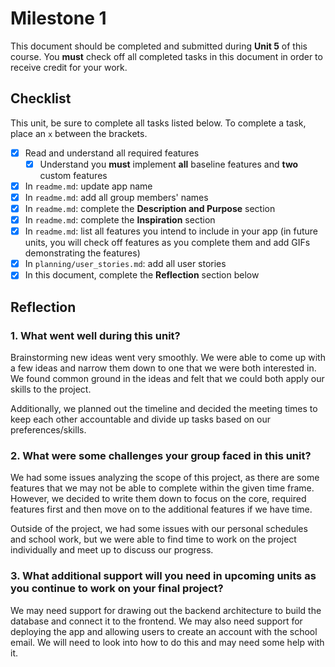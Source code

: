 # Milestone 1

This document should be completed and submitted during **Unit 5** of this course. You **must** check off all completed tasks in this document in order to receive credit for your work.

## Checklist

This unit, be sure to complete all tasks listed below. To complete a task, place an `x` between the brackets.

- [x] Read and understand all required features
  - [x] Understand you **must** implement **all** baseline features and **two** custom features
- [x] In `readme.md`: update app name
- [x] In `readme.md`: add all group members' names
- [x] In `readme.md`: complete the **Description and Purpose** section
- [x] In `readme.md`: complete the **Inspiration** section
- [x] In `readme.md`: list all features you intend to include in your app (in future units, you will check off features as you complete them and add GIFs demonstrating the features)
- [x] In `planning/user_stories.md`: add all user stories
- [x] In this document, complete the **Reflection** section below

## Reflection

### 1. What went well during this unit?

Brainstorming new ideas went very smoothly. We were able to come up with a few ideas and narrow them down to one that we were both interested in. We found common ground in the ideas and felt that we could both apply our skills to the project. 

Additionally, we planned out the timeline and decided the meeting times to keep
each other accountable and divide up tasks based on our preferences/skills. 

### 2. What were some challenges your group faced in this unit?

We had some issues analyzing the scope of this project, as there are some features
that we may not be able to complete within the given time frame. However, we 
decided to write them down to focus on the core, required features first and then
move on to the additional features if we have time.

Outside of the project, we had some issues with our personal schedules and 
school work, but we were able to find time to work on the project individually
and meet up to discuss our progress.

### 3. What additional support will you need in upcoming units as you continue to work on your final project?

We may need support for drawing out the backend architecture to build the database
and connect it to the frontend. We may also need support for deploying the app and 
allowing users to create an account with the school email. We will need to look 
into how to do this and may need some help with it.
